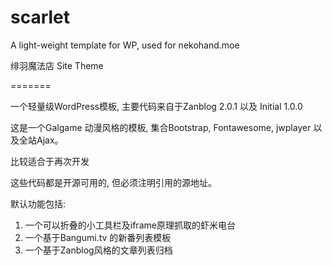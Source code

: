 scarlet
=======

A light-weight template for WP, used for nekohand.moe

绯羽魔法店 Site Theme

=======

一个轻量级WordPress模板, 主要代码来自于Zanblog 2.0.1 以及 Initial 1.0.0

这是一个Galgame 动漫风格的模板, 集合Bootstrap, Fontawesome, jwplayer 以及全站Ajax。

比较适合于再次开发

这些代码都是开源可用的, 但必须注明引用的源地址。

默认功能包括:

1. 一个可以折叠的小工具栏及iframe原理抓取的虾米电台
2. 一个基于Bangumi.tv 的新番列表模板
3. 一个基于Zanblog风格的文章列表归档

